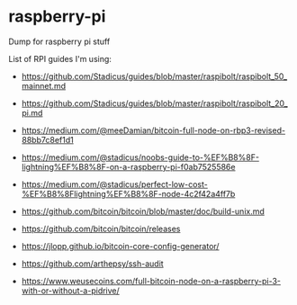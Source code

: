 # raspberry-pi
Dump for raspberry pi stuff

List of RPI guides I'm using:
- https://github.com/Stadicus/guides/blob/master/raspibolt/raspibolt_50_mainnet.md
- https://github.com/Stadicus/guides/blob/master/raspibolt/raspibolt_20_pi.md
- https://medium.com/@meeDamian/bitcoin-full-node-on-rbp3-revised-88bb7c8ef1d1
- https://medium.com/@stadicus/noobs-guide-to-%EF%B8%8F-lightning%EF%B8%8F-on-a-raspberry-pi-f0ab7525586e
- https://medium.com/@stadicus/perfect-low-cost-%EF%B8%8Flightning%EF%B8%8F-node-4c2f42a4ff7b

- https://github.com/bitcoin/bitcoin/blob/master/doc/build-unix.md
- https://github.com/bitcoin/bitcoin/releases
- https://jlopp.github.io/bitcoin-core-config-generator/

- https://github.com/arthepsy/ssh-audit
- https://www.weusecoins.com/full-bitcoin-node-on-a-raspberry-pi-3-with-or-without-a-pidrive/
